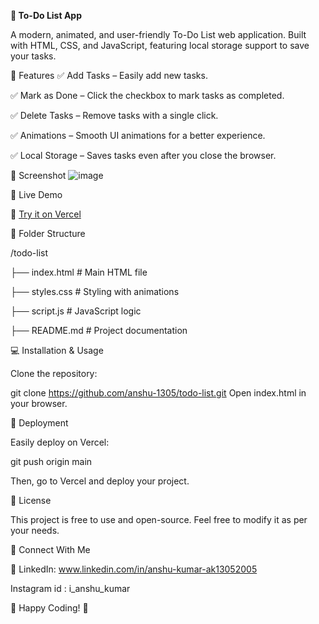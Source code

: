 **📝 To-Do List App**

A modern, animated, and user-friendly To-Do List web application. Built with HTML, CSS, and JavaScript, featuring local storage support to save your tasks.


🚀 Features
✅ Add Tasks – Easily add new tasks.

✅ Mark as Done – Click the checkbox to mark tasks as completed.

✅ Delete Tasks – Remove tasks with a single click.

✅ Animations – Smooth UI animations for a better experience.

✅ Local Storage – Saves tasks even after you close the browser.

📸 Screenshot
![image](https://github.com/user-attachments/assets/70c838d8-4113-4cda-9110-3d7cb05b8d8f)

📌 Live Demo

🔗 [Try it on Vercel](https://to-do-list-coral-tau.vercel.app/)

📂 Folder Structure

/todo-list

   ├── index.html         # Main HTML file
   
   ├── styles.css         # Styling with animations
   
   ├── script.js          # JavaScript logic
   
   ├── README.md          # Project documentation
   
💻 Installation & Usage

Clone the repository:

git clone https://github.com/anshu-1305/todo-list.git
Open index.html in your browser.


🚀 Deployment

Easily deploy on Vercel:

git push origin main

Then, go to Vercel and deploy your project.

📜 License

This project is free to use and open-source. Feel free to modify it as per your needs.

🙌 Connect With Me

💼 LinkedIn: www.linkedin.com/in/anshu-kumar-ak13052005

Instagram id : i_anshu_kumar

🎉 Happy Coding! 🚀

